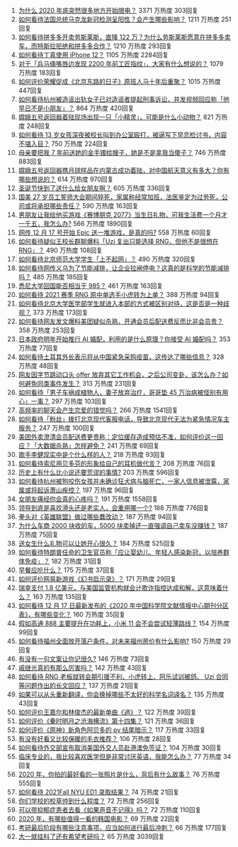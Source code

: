1. [为什么 2020 年底突然很多地方开始限电？](https://www.zhihu.com/question/434800740) 3371 万热度 303回复
1. [如何看待法国总统马克龙新冠检测呈阳性？会产生哪些影响？](https://www.zhihu.com/question/435278706) 1211 万热度 251回复
1. [如何看待拼多多开卖劳斯莱斯，直降 122 万？为什么劳斯莱斯愿意在拼多多卖车，而特斯拉拒绝和拼多多合作？](https://www.zhihu.com/question/435215240) 1210 万热度 293回复
1. [如何看待丁真使用 iPhone 12？](https://www.zhihu.com/question/434592793) 1105 万热度 2284回复
1. [对于「兵马俑嘴唇边发现 2200 年前工匠指纹」，大家有什么想说的？](https://www.zhihu.com/question/435177701) 1079 万热度 183回复
1. [如何评价荣耀促成《北京东路的日子》原班人马十年后重聚？](https://www.zhihu.com/question/435106168) 1015 万热度 447回复
1. [如何看待杭州被造谣出轨女子已对造谣者提起刑事诉讼，并发视频回应称「他早已不是小朋友」？](https://www.zhihu.com/question/435210253) 864 万热度 420回复
1. [嫦娥五号返回器着陆现场出现一只「小精灵」，可能是什么小动物？](https://www.zhihu.com/question/435202802) 821 万热度 248回复
1. [如何看待 13 岁女孩深夜被校长叫到办公室殴打，被逼写下早恋检讨书，内容不堪入目？](https://www.zhihu.com/question/435191592) 750 万热度 224回复
1. [母亲要把我 7 年前送她的金手镯给嫂子，她是不是拿我当傻子？](https://www.zhihu.com/question/435119118) 746 万热度 883回复
1. [嫦娥五号返回器携月球样品在内蒙古成功着陆，对中国航天意义有多大？你有哪些想说的？](https://www.zhihu.com/question/435116380) 614 万热度 970回复
1. [圣诞节快到了送什么给女朋友啊？](https://www.zhihu.com/question/433492176) 605 万热度 336回复
1. [国美 27 岁员工誓师大会期间猝死，家属称经常加班，法医鉴定为过劳死，公司或将承担哪些责任？](https://www.zhihu.com/question/435204779) 590 万热度 163回复
1. [男朋友让我给他买游戏《赛博朋克 2077》当生日礼物，可我生活费一个月才一千五，我怎么办?](https://www.zhihu.com/question/434776782) 566 万热度 1890回复
1. [网传 12 月 17 号开始 Epic 送一堆游戏，是真的吗?](https://www.zhihu.com/question/435065524) 558 万热度 60回复
1. [如何看待疑似王校长群聊爆料「Uzi 复出只能选择 RNG，但他不是很想在 RNG」？](https://www.zhihu.com/question/435168547) 490 万热度 108回复
1. [如何看待北京师范大学学生「上不起网」？](https://www.zhihu.com/question/435099848) 490 万热度 320回复
1. [如何看待网传义乌为了节能减排，让企业拉闸停电？这真的是科学的节能减排吗？](https://www.zhihu.com/question/434603611) 485 万热度 185回复
1. [悉尼大学回国能否相当于 985？](https://www.zhihu.com/question/266843003) 461 万热度 163回复
1. [如何看待 2021 赛季 RNG 原中单选手小虎转为上单？](https://www.zhihu.com/question/435203439) 388 万热度 94回复
1. [如何看待北京大学医学部学生就进入本部的方式被区别对待，这是否是一种歧视？](https://www.zhihu.com/question/434974815) 373 万热度 173回复
1. [如何看待网友发文爆料美团疑似杀熟，开通会员后配送费反而比非会员贵？](https://www.zhihu.com/question/435061348) 358 万热度 253回复
1. [日本政府明年开始推行 AI 婚配，利用的是什么原理？你接受 AI 婚配吗？](https://www.zhihu.com/question/435254599) 353 万热度 77回复
1. [如何看待土耳其外长表示将从中国紧急采购疫苗，这传达了哪些信息？](https://www.zhihu.com/question/434936994) 328 万热度 48回复
1. [网友因字节跳动口头 offer 放弃其它工作机会，之后公司变卦，该怎么办？如何避免同类事件发生？](https://www.zhihu.com/question/435118515) 313 万热度 231回复
1. [如何看待「男子车祸成植物人，妻子放弃治疗，哥哥垫 45 万治病被怪别有用心」一事？](https://www.zhihu.com/question/434969371) 297 万热度 103回复
1. [高频率的聊天会产生恋爱的错觉吗？](https://www.zhihu.com/question/387129145) 266 万热度 1541回复
1. [如何看待「粉丝」拨打北京现代客服电话，导致北京现代无法为紧急情况车主服务？](https://www.zhihu.com/question/435133430) 247 万热度 100回复
1. [美团外卖澄清会员配送费更贵称：定位缓存造成预估不准，如何评价这一回应？「大数据杀熟」怎样避免？](https://www.zhihu.com/question/435281341) 241 万热度 69回复
1. [歌手李健现实中是个什么样的人？](https://www.zhihu.com/question/21181290) 218 万热度 93回复
1. [如何看待索尼用贝多芬的形象给自己的耳机做代言？](https://www.zhihu.com/question/435077193) 208 万热度 76回复
1. [历史上有什么比小说还要荒谬的事情?](https://www.zhihu.com/question/268896757) 203 万热度 596回复
1. [如何看待杭州被狗咬伤女孩并未确诊狂犬病与脑死亡，一家人信息被泄露，家属或将起诉萧山疾控？](https://www.zhihu.com/question/435249468) 197 万热度 96回复
1. [女朋友痛经你会真的心疼吗？](https://www.zhihu.com/question/392000371) 191 万热度 1558回复
1. [领导到底是喜欢滑头还是老实人，会重用哪一个?](https://www.zhihu.com/question/352016820) 188 万热度 776回复
1. [拳头对《英雄联盟》做过哪些蠢改动？](https://www.zhihu.com/question/433751199) 187 万热度 94回复
1. [为什么车商 2000 块收的车，5000 块卖掉还一直强调自己卖车没赚钱？](https://www.zhihu.com/question/434339039) 187 万热度 75回复
1. [送女生什么礼物可以让她开心很久？](https://www.zhihu.com/question/327277042) 184 万热度 525回复
1. [如何看待特朗普任命的卫生官员称「应让婴幼儿、年轻人感染新冠，以培养群体免疫」？](https://www.zhihu.com/question/435221975) 182 万热度 31回复
1. [早餐应吃什么？](https://www.zhihu.com/question/419822024) 175 万热度 37回复
1. [如何评价网易新游戏《幻书启示录》？](https://www.zhihu.com/question/376365390) 171 万热度 29回复
1. [瑞幸支付 1.8 亿美元，与美国监管机构就会计欺诈指控达成和解，这意味着什么？](https://www.zhihu.com/question/435200634) 163 万热度 135回复
1. [如何看待 12 月 17 日最新发布的《2020 年中国科学院文献情报中心期刊分区表》，有哪些变化？](https://www.zhihu.com/question/435206290) 160 万热度 35回复
1. [假如高通 888 主要提升在功耗上，小米 11 会不会尝试轻薄路线？](https://www.zhihu.com/question/433041078) 154 万热度 99回复
1. [如何看待福州全面放开落户条件，对未来福州房价有什么影响?](https://www.zhihu.com/question/434837094) 150 万热度 29回复
1. [有没有一句文案让你记很久?](https://www.zhihu.com/question/432213645) 146 万热度 73回复
1. [戚继光真的有那么厉害吗？](https://www.zhihu.com/question/22169651) 142 万热度 43回复
1. [如何看待 RNG 老板就转会期引援不利、小虎转上、阿乐试训被鸽、 Uzi 合同等问题作出的长文回应？](https://www.zhihu.com/question/435220847) 137 万热度 21回复
1. [如果可以从头重新翻译，你会换掉哪些不太好的科学名词译名？](https://www.zhihu.com/question/434589285) 135 万热度 43回复
1. [如何评价王嘉尔和林俊杰的最新单曲《過》？](https://www.zhihu.com/question/434771034) 122 万热度 39回复
1. [如何评价《秦时明月之沧海横流》第十四集？](https://www.zhihu.com/question/435211568) 121 万热度 36回复
1. [如何评价《原神》新角色阿贝多的 pv 结尾暗示？](https://www.zhihu.com/question/435238233) 117 万热度 33回复
1. [有没有好看又比较保暖的毛衣推荐？](https://www.zhihu.com/question/304592789) 106 万热度 28回复
1. [如何看待外交部宣布取消美国外交人员赴港澳免签证？](https://www.zhihu.com/question/434220177) 104 万热度 30回复
1. [临床专业的，我比较喜欢医学但是非常讨厌英语，我能怎么办？](https://www.zhihu.com/question/434759117) 77 万热度 34回复
1. [2020 年，你拍的最好看的一张照片是什么，背后有什么故事？](https://www.zhihu.com/question/365149201) 76 万热度 555回复
1. [如何看待 2021Fall NYU ED1 录取结果？](https://www.zhihu.com/question/435065786) 74 万热度 21回复
1. [你们学校的校草帅到什么程度？](https://www.zhihu.com/question/290011743) 72 万热度 256回复
1. [可以带抑郁症患者去看《如果声音不记得》吗？](https://www.zhihu.com/question/433322952) 72 万热度 110回复
1. [2020 年，有哪些值得一看的韩国电影？](https://www.zhihu.com/question/434530257) 69 万热度 22回复
1. [考研最后阶段有哪些注意事项，应当如何进行最后冲刺？](https://www.zhihu.com/question/358931610) 66 万热度 177回复
1. [大一就挂科了还有希望考研吗？](https://www.zhihu.com/question/408290593) 65 万热度 3039回复